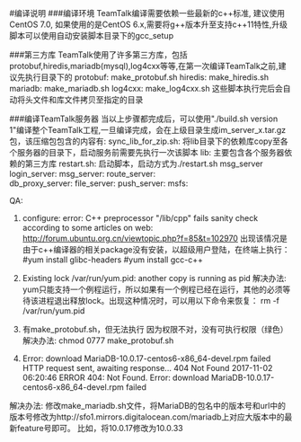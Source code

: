 #编译说明
###编译环境
	TeamTalk编译需要依赖一些最新的c++标准, 建议使用CentOS 7.0, 如果使用的是CentOS 6.x,需要将g++版本升至支持c++11特性,升级脚本可以使用自动安装脚本目录下的gcc_setup

###第三方库
	TeamTalk使用了许多第三方库，包括protobuf,hiredis,mariadb(mysql),log4cxx等等,在第一次编译TeamTalk之前,建议先执行目录下的
		protobuf: make_protobuf.sh 
		hiredis: make_hiredis.sh
		mariadb: make_mariadb.sh
		log4cxx: make_log4cxx.sh
	这些脚本执行完后会自动将头文件和库文件拷贝至指定的目录
	
###编译TeamTalk服务器
	当以上步骤都完成后，可以使用"./build.sh version 1"编译整个TeamTalk工程,一旦编译完成，会在上级目录生成im_server_x.tar.gz包，该压缩包包含的内容有:
	sync_lib_for_zip.sh: 将lib目录下的依赖库copy至各个服务器的目录下，启动服务前需要先执行一次该脚本
	lib: 主要包含各个服务器依赖的第三方库
	restart.sh: 启动脚本，启动方式为./restart.sh msg_server
	login_server:
	msg_server:
	route_server:			
	db_proxy_server:
	file_server:
	push_server:
	msfs:

QA:
1. configure: error: C++ preprocessor "/lib/cpp" fails sanity check
according to some articles on web:
http://forum.ubuntu.org.cn/viewtopic.php?f=85&t=102970
出现该情况是由于c++编译器的相关package没有安装，以超级用户登陆，在终端上执行：
#yum install glibc-headers
#yum install gcc-c++

2. Existing lock /var/run/yum.pid: another copy is running as pid
解决办法:
yum只能支持一个例程运行，所以如果有一个例程已经在运行，其他的必须等待该进程退出释放lock。出现这种情况时，可以用以下命令来恢复：
rm -f /var/run/yum.pid

3. 有make_protobuf.sh，但无法执行
因为权限不对，没有可执行权限（绿色）
解决办法:
chmod 0777 make_protobuf.sh

4. Error: download MariaDB-10.0.17-centos6-x86_64-devel.rpm failed
HTTP request sent, awaiting response... 404 Not Found
2017-11-02 06:20:46 ERROR 404: Not Found.
Error: download MariaDB-10.0.17-centos6-x86_64-devel.rpm failed

解决办法:
修改make_mariadb.sh文件，将MariaDB的包名中的版本号和url中的版本号修改为http://sfo1.mirrors.digitalocean.com/mariadb上对应大版本中的最新feature号即可。
比如，将10.0.17修改为10.0.33


